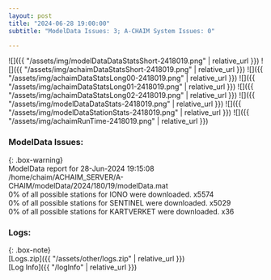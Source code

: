 ```yaml
---
layout: post
title: "2024-06-28 19:00:00"
subtitle: "ModelData Issues: 3; A-CHAIM System Issues: 0"

---
```


![]({{ "/assets/img/modelDataDataStatsShort-2418019.png" | relative_url }})
![]({{ "/assets/img/achaimDataStatsShort-2418019.png" | relative_url }})
![]({{ "/assets/img/achaimDataStatsLong00-2418019.png" | relative_url }})
![]({{ "/assets/img/achaimDataStatsLong01-2418019.png" | relative_url }})
![]({{ "/assets/img/achaimDataStatsLong02-2418019.png" | relative_url }})
![]({{ "/assets/img/modelDataDataStats-2418019.png" | relative_url }})
![]({{ "/assets/img/modelDataStationStats-2418019.png" | relative_url }})
![]({{ "/assets/img/achaimRunTime-2418019.png" | relative_url }})


### ModelData Issues:  
  
{: .box-warning}  
 ModelData report for 28-Jun-2024 19:15:08   
 /home/chaim/ACHAIM_SERVER/A-CHAIM/modelData/2024/180/19/modelData.mat   
 0% of all possible stations for IONO were downloaded. x5574   
 0% of all possible stations for SENTINEL were downloaded. x5029   
 0% of all possible stations for KARTVERKET were downloaded. x36   
  


### Logs:  
  
{: .box-note}  
[Logs.zip]({{ "/assets/other/logs.zip" | relative_url }})  
[Log Info]({{ "/logInfo" | relative_url }})  
